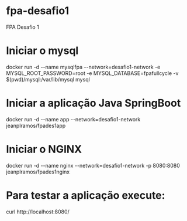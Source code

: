 # fpa-desafio1
FPA Desafio 1

# Iniciar o mysql
docker run -d --name mysqlfpa --network=desafio1-network -e MYSQL_ROOT_PASSWORD=root -e MYSQL_DATABASE=fpafullcycle -v $(pwd)/mysql:/var/lib/mysql mysql

# Iniciar a aplicação Java SpringBoot
docker run -d --name app --network=desafio1-network jeanplramos/fpades1app

# Iniciar o NGINX
docker run -d --name nginx --network=desafio1-network -p 8080:8080 jeanplramos/fpades1nginx

# Para testar a aplicação execute:
curl http://localhost:8080/
